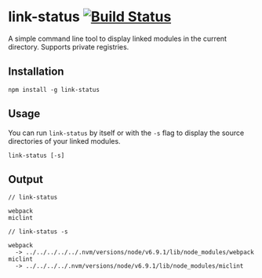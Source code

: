 # link-status [![Build Status](https://travis-ci.org/danmakenoise/link-status.svg?branch=travis)](https://travis-ci.org/danmakenoise/link-status)
A simple command line tool to display linked modules in the current directory. Supports private registries.

## Installation
```shell
npm install -g link-status
```

## Usage
You can run `link-status` by itself or with the `-s` flag to display the source directories of your linked modules.
```shell
link-status [-s]
```

## Output
```shell
// link-status

webpack
miclint
```

```shell
// link-status -s

webpack
  -> ../../../../../.nvm/versions/node/v6.9.1/lib/node_modules/webpack
miclint
  -> ../../../../.nvm/versions/node/v6.9.1/lib/node_modules/miclint
```
